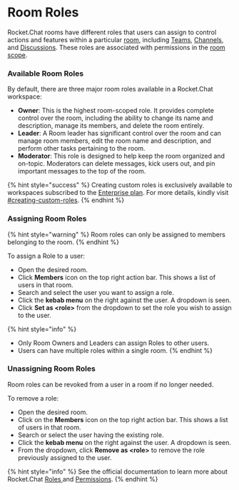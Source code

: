 # Room Roles

Rocket.Chat rooms have different roles that users can assign to control actions and features within a particular [room](./), including [Teams](teams/), [Channels](channels/), and [Discussions](discussions/). These roles are associated with permissions in the [room scope](../../omnichannel/workspace-administration/permissions/#scope-of-roles).

### Available Room Roles

By default, there are three major room roles available in a Rocket.Chat workspace:

* **Owner**: This is the highest room-scoped role. It provides complete control over the room, including the ability to change its name and description, manage its members, and delete the room entirely.
* **Leader**: A Room leader has significant control over the room and can manage room members, edit the room name and description, and perform other tasks pertaining to the room.
* **Moderator**: This role is designed to help keep the room organized and on-topic. Moderators can delete messages, kick users out, and pin important messages to the top of the room.

{% hint style="success" %}
Creating custom roles is exclusively available to workspaces subscribed to the [Enterprise plan](../../../readme/our-plans.md#enterprise-plan). For more details, kindly visit [#creating-custom-roles](../../omnichannel/workspace-administration/permissions/#creating-custom-roles "mention").
{% endhint %}

### Assigning Room Roles

{% hint style="warning" %}
Room roles can only be assigned to members belonging to the room.
{% endhint %}

To assign a Role to a user:

* Open the desired room.
* Click **Members** icon on the top right action bar. This shows a list of users in that room.
* Search and select the user you want to assign a role.
* Click the **kebab menu** on the right against the user. A dropdown is seen.
* Click **Set as \<role>** from the dropdown to set the role you wish to assign to the user.

{% hint style="info" %}
* Only Room Owners and Leaders can assign Roles to other users.
* Users can have multiple roles within a single room.
{% endhint %}

### Unassigning Room Roles

Room roles can be revoked from a user in a room if no longer needed.

To remove a role:

* Open the desired room.
* Click on the **Members** icon on the top right action bar. This shows a list of users in that room.
* Search or select the user having the existing role.
* Click the **kebab menu** on the right against the user. A dropdown is seen.
* From the dropdown, click **Remove as \<role>** to remove the role previously assigned to the user.

{% hint style="info" %}
See the official documentation to learn more about Rocket.Chat [Roles ](../../../setup-and-configure/roles-in-rocket.chat.md)and [Permissions](../../omnichannel/workspace-administration/permissions/).
{% endhint %}
